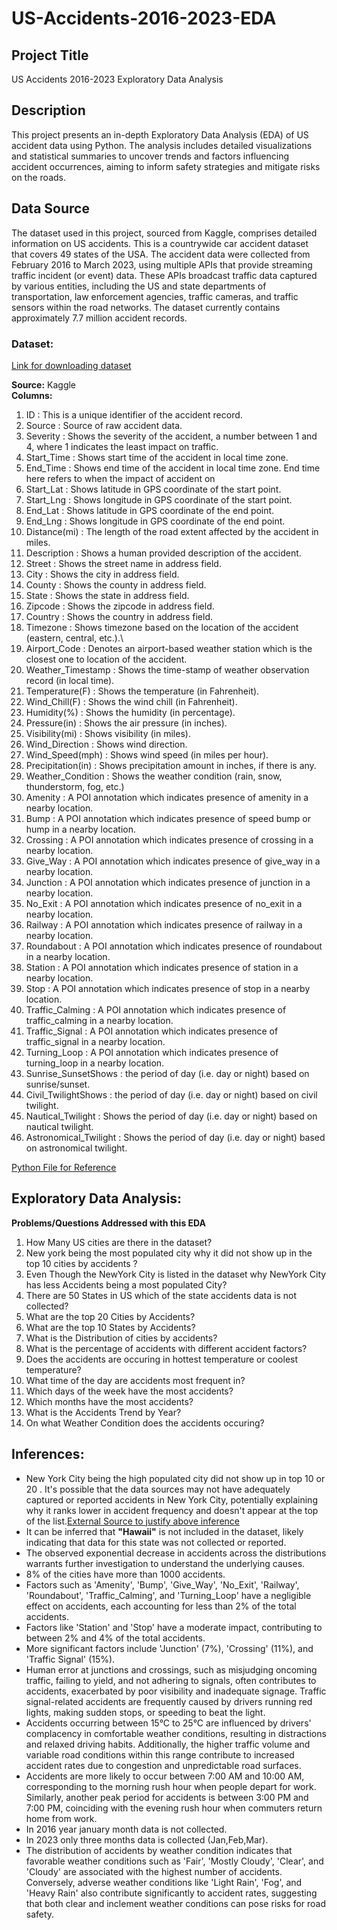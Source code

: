 # US-Accidents-2016-2023-EDA

## Project Title

US Accidents 2016-2023 Exploratory Data Analysis

## Description

This project presents an in-depth Exploratory Data Analysis (EDA) of US accident data using Python. The analysis includes detailed visualizations and statistical summaries to uncover trends and factors influencing accident occurrences, aiming to inform safety strategies and mitigate risks on the roads.

## Data Source

The dataset used in this project, sourced from Kaggle, comprises detailed information on US accidents.
This is a countrywide car accident dataset that covers 49 states of the USA. The accident data were collected from February 2016 to March 2023, using multiple APIs that provide streaming traffic incident (or event) data. These APIs broadcast traffic data captured by various entities, including the US and state departments of transportation, law enforcement agencies, traffic cameras, and traffic sensors within the road networks. The dataset currently contains approximately 7.7 million accident records.
### Dataset:
[Link for downloading dataset](https://www.kaggle.com/datasets/sobhanmoosavi/us-accidents)

**Source:** Kaggle<br>
**Columns:** 
1. ID : This is a unique identifier of the accident record.
2. Source : Source of raw accident data.
3. Severity : Shows the severity of the accident, a number between 1 and 4, where 1 indicates the least impact on traffic.
4. Start_Time : Shows start time of the accident in local time zone.
5. End_Time : Shows end time of the accident in local time zone. End time here refers to when the impact of accident on
6. Start_Lat : Shows latitude in GPS coordinate of the start point.
7. Start_Lng : Shows longitude in GPS coordinate of the start point.
8. End_Lat : Shows latitude in GPS coordinate of the end point.
9. End_Lng : Shows longitude in GPS coordinate of the end point.
10. Distance(mi) : The length of the road extent affected by the accident in miles.
11. Description : Shows a human provided description of the accident.
12. Street : Shows the street name in address field.
13. City : Shows the city in address field.
14. County : Shows the county in address field.
15. State : Shows the state in address field.
16. Zipcode : Shows the zipcode in address field.
17. Country : Shows the country in address field.
18. Timezone : Shows timezone based on the location of the accident (eastern, central, etc.).\
19. Airport_Code : Denotes an airport-based weather station which is the closest one to location of the accident.
20. Weather_Timestamp : Shows the time-stamp of weather observation record (in local time).
21. Temperature(F) : Shows the temperature (in Fahrenheit).
22. Wind_Chill(F) : Shows the wind chill (in Fahrenheit).
23. Humidity(%) : Shows the humidity (in percentage).
24. Pressure(in) : Shows the air pressure (in inches).
25. Visibility(mi) : Shows visibility (in miles).
26. Wind_Direction : Shows wind direction.
27. Wind_Speed(mph) : Shows wind speed (in miles per hour).
28. Precipitation(in) : Shows precipitation amount in inches, if there is any.
29. Weather_Condition : Shows the weather condition (rain, snow, thunderstorm, fog, etc.)
30. Amenity : A POI annotation which indicates presence of amenity in a nearby location.
31. Bump : A POI annotation which indicates presence of speed bump or hump in a nearby location.
32. Crossing : A POI annotation which indicates presence of crossing in a nearby location.
33. Give_Way : A POI annotation which indicates presence of give_way in a nearby location.
34. Junction : A POI annotation which indicates presence of junction in a nearby location.
35. No_Exit : A POI annotation which indicates presence of no_exit in a nearby location.
36. Railway : A POI annotation which indicates presence of railway in a nearby location.
37. Roundabout : A POI annotation which indicates presence of roundabout in a nearby location.
38. Station : A POI annotation which indicates presence of station in a nearby location.
39. Stop : A POI annotation which indicates presence of stop in a nearby location.
40. Traffic_Calming : A POI annotation which indicates presence of traffic_calming in a nearby location.
41. Traffic_Signal : A POI annotation which indicates presence of traffic_signal in a nearby location.
42. Turning_Loop : A POI annotation which indicates presence of turning_loop in a nearby location.
43. Sunrise_SunsetShows : the period of day (i.e. day or night) based on sunrise/sunset.
44. Civil_TwilightShows : the period of day (i.e. day or night) based on civil twilight.
45. Nautical_Twilight : Shows the period of day (i.e. day or night) based on nautical twilight.
46. Astronomical_Twilight : Shows the period of day (i.e. day or night) based on astronomical twilight.

[Python File for Reference](usaccidentseda-2016-2023.ipynb)

## Exploratory Data Analysis:

**Problems/Questions Addressed with this EDA**

1. How Many US cities are there in the dataset?
2. New york being the most populated city why it did not show up in the top 10 cities by accidents ?
3. Even Though the NewYork City is listed in the dataset why NewYork City has less Accidents being a most populated City?
4. There are 50 States in US which of the state accidents data is not collected?
5. What are the top 20 Cities by Accidents?
6. What are the top 10 States by Accidents?
7. What is the Distribution of cities by accidents?
8. What is the percentage of accidents with different accident factors?
9. Does the accidents are occuring in hottest temperature or coolest temperature?
10. What time of the day are accidents most frequent in?
11. Which days of the week have the most accidents?
12. Which months have the most accidents?
13. What is the Accidents Trend by Year?
14. On what Weather Condition does the accidents occuring?

## Inferences:

* New York City being the high populated city did not show up in top 10 or 20 . It's possible that the data sources may not have adequately captured or reported accidents in New York City, potentially explaining why it ranks lower in accident frequency and doesn't appear at the top of the list.[External Source to justify above inference](Source:https://www.rosenbaumnylaw.com/new-york-car-accident-lawyer/statistics/)
* It can be inferred that **"Hawaii"** is not included in the dataset, likely indicating that data for this state was not collected or reported.
* The observed exponential decrease in accidents across the distributions warrants further investigation to understand the underlying causes.
* 8% of the cities have more than 1000 accidents.
* Factors such as 'Amenity', 'Bump', 'Give_Way', 'No_Exit', 'Railway', 'Roundabout', 'Traffic_Calming', and 'Turning_Loop' have a negligible effect on accidents, each accounting for less than 2% of the total accidents.
* Factors like 'Station' and 'Stop' have a moderate impact, contributing to between 2% and 4% of the total accidents.
* More significant factors include 'Junction' (7%), 'Crossing' (11%), and 'Traffic Signal' (15%).
* Human error at junctions and crossings, such as misjudging oncoming traffic, failing to yield, and not adhering to signals, often contributes to accidents, exacerbated by poor visibility and inadequate signage. Traffic signal-related accidents are frequently caused by drivers running red lights, making sudden stops, or speeding to beat the light.
* Accidents occurring between 15°C to 25°C are influenced by drivers' complacency in comfortable weather conditions, resulting in distractions and relaxed driving habits. Additionally, the higher traffic volume and variable road conditions within this range contribute to increased accident rates due to congestion and unpredictable road surfaces.
* Accidents are more likely to occur between 7:00 AM and 10:00 AM, corresponding to the morning rush hour when people depart for work. Similarly, another peak period for accidents is between 3:00 PM and 7:00 PM, coinciding with the evening rush hour when commuters return home from work.
* In 2016 year january month data is not collected.
* In 2023 only three months data is collected (Jan,Feb,Mar).
* The distribution of accidents by weather condition indicates that favorable weather conditions such as 'Fair', 'Mostly Cloudy', 'Clear', and 'Cloudy' are associated with the highest number of accidents. Conversely, adverse weather conditions like 'Light Rain', 'Fog', and 'Heavy Rain' also contribute significantly to accident rates, suggesting that both clear and inclement weather conditions can pose risks for road safety.
  
